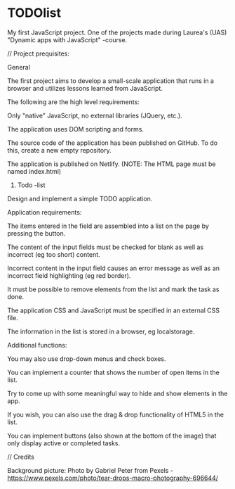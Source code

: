 # TODOlist
My first JavaScript project. One of the projects made during Laurea's (UAS) "Dynamic apps with JavaScript" -course. 

// Project prequisites: 

General

The first project aims to develop a small-scale application that
runs in a browser and utilizes lessons learned from JavaScript.

The following are the high level requirements:

Only "native" JavaScript, no external libraries (JQuery, etc.).

The application uses DOM scripting and forms.

The source code of the application has been published on GitHub. To do this, create a new empty repository.

The application is published on Netlify. (NOTE: The HTML page must be named index.html)

1. Todo -list

Design and implement a simple TODO application.

Application requirements:

The items entered in the field are assembled into a list on the page by pressing the button.

The content of the input fields must be checked for blank as well as incorrect (eg too short) content.

Incorrect content in the input field causes an error message as well as an incorrect field highlighting (eg red border).

It must be possible to remove elements from the list and mark the task as done.

The application CSS and JavaScript must be specified in an external CSS file.

The information in the list is stored in a browser, eg localstorage.

Additional functions:

You may also use drop-down menus and check boxes.

You can implement a counter that shows the number of open items in the list.

Try to come up with some meaningful way to hide and show elements in the app.

If you wish, you can also use the drag & drop functionality of HTML5 in the list.

You can implement buttons (also shown at the bottom of the image) that only display active or completed tasks.

// Credits

Background picture: Photo by Gabriel Peter from Pexels - https://www.pexels.com/photo/tear-drops-macro-photography-696644/




